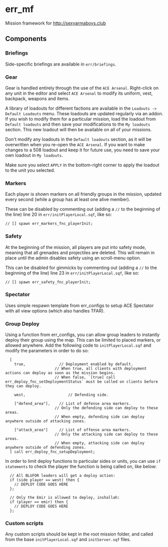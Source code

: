 # err_mf
Mission framework for http://sexyarmaboys.club


## Components

### Briefings

Side-specific briefings are available in `err/briefings`.

### Gear

Gear is handled entirely through the use of the `ACE Arsenal`. Right-click on any unit in the editor and select `ACE Arsenal` to modify its uniform, vest, backpack, weapons and items.

A library of loadouts for different factions are available in the `Loadouts -> Default Loadouts` menu. These loadouts are updated regularly via an addon. If you wish to modify them for a particular mission, load the loadout from `Default loadouts` and then save your modifications to the `My loadouts` section. This new loadout will then be available on all of your missions.

Don't modify any loadouts in the `Default loadouts` section, as it will be overwritten when you re-open the `ACE Arsenal`. If you want to make changes to a 508 loadout and keep it for future use, you need to save your own loadout in `My loadouts`.

Make sure you select `APPLY` in the bottom-right corner to apply the loadout to the unit you selected.

### Markers

Each player is shown markers on all friendly groups in the mission, updated every second (while a group has at least one alive member).

These can be disabled by commenting out (adding a `//` to the beginning of the line) line 20 in `err/initPlayerLocal.sqf`, like so:

```
// [] spawn err_markers_fnc_playerInit;
```

### Safety

At the beginning of the mission, all players are put into safety mode, meaning that all grenades and projectiles are deleted.
This will remain in place until the admin disables safety using an scroll-menu option.

This can be disabled for gimmicks by commenting out (adding a `//` to the beginning of the line) line 23 in `err/initPlayerLocal.sqf`, like so:

```
// [] spawn err_safety_fnc_playerInit;
```

### Spectator

Uses simple respawn template from err_configs to setup ACE Spectator with all view options (which also handles TFAR).

### Group Deploy

Using a function from err_configs, you can allow group leaders to instantly deploy their group using the map. This can be limited to placed markers, or allowed anywhere. Add the following code to `initPlayerLocal.sqf` and modify the parameters in order to do so:

```
  [
    true, 		        // Deployment enabled by default.
                      // When true, all clients with deployment actions can deploy as soon as the mission begins.
                      // When false, `[true] call err_deploy_fnc_setDeploymentStatus` must be called on clients before they can deploy.

    west,			        // Defending side.
    
    ["defend_area"],	// List of defense area markers.
                      // Only the defending side can deploy to these areas.
                      // When empty, defending side can deploy anywhere outside of attacking zones.

    ["attack_area"]		// List of offense area markers.
                      // Only the attacking side can deploy to these areas.
                      // When empty, attacking side can deploy anywhere outside of defending zones.
  ] call err_deploy_fnc_setupDeployment;
```

In order to limit deploy functions to particular sides or units, you can use `if statements` to check the player the function is being called on, like below:

```
  // All BLUFOR leaders will get a deploy action:
  if (side player == west) then {
    // DEPLOY CODE GOES HERE
  };
```

```
  // Only the Emir is allowed to deploy, inshallah:
  if (player == emir) then {
    // DEPLOY CODE GOES HERE
  };
```

### Custom scripts

Any custom scripts should be kept in the root mission folder, and called from the base `initPlayerLocal.sqf` and `initServer.sqf` files.
